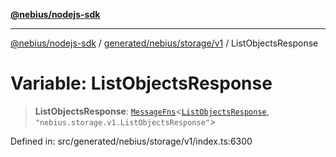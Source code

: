 [**@nebius/nodejs-sdk**](../../../../../README.md)

---

[@nebius/nodejs-sdk](../../../../../README.md) / [generated/nebius/storage/v1](../README.md) / ListObjectsResponse

# Variable: ListObjectsResponse

> **ListObjectsResponse**: [`MessageFns`](../../../../../runtime/protos/core/interfaces/MessageFns.md)\<[`ListObjectsResponse`](../interfaces/ListObjectsResponse.md), `"nebius.storage.v1.ListObjectsResponse"`\>

Defined in: src/generated/nebius/storage/v1/index.ts:6300
